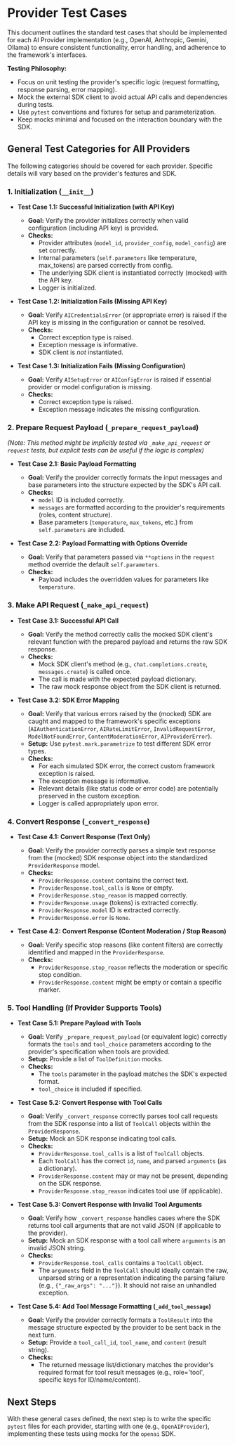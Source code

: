 # Provider Test Cases

This document outlines the standard test cases that should be implemented for each AI Provider implementation (e.g., OpenAI, Anthropic, Gemini, Ollama) to ensure consistent functionality, error handling, and adherence to the framework's interfaces.

**Testing Philosophy:**

- Focus on unit testing the provider's specific logic (request formatting, response parsing, error mapping).
- Mock the external SDK client to avoid actual API calls and dependencies during tests.
- Use `pytest` conventions and fixtures for setup and parameterization.
- Keep mocks minimal and focused on the interaction boundary with the SDK.

## General Test Categories for All Providers

The following categories should be covered for each provider. Specific details will vary based on the provider's features and SDK.

### 1. Initialization (`__init__`)

- **Test Case 1.1: Successful Initialization (with API Key)**

  - **Goal:** Verify the provider initializes correctly when valid configuration (including API key) is provided.
  - **Checks:**
    - Provider attributes (`model_id`, `provider_config`, `model_config`) are set correctly.
    - Internal parameters (`self.parameters` like temperature, max_tokens) are parsed correctly from config.
    - The underlying SDK client is instantiated correctly (mocked) with the API key.
    - Logger is initialized.

- **Test Case 1.2: Initialization Fails (Missing API Key)**

  - **Goal:** Verify `AICredentialsError` (or appropriate error) is raised if the API key is missing in the configuration or cannot be resolved.
  - **Checks:**
    - Correct exception type is raised.
    - Exception message is informative.
    - SDK client is _not_ instantiated.

- **Test Case 1.3: Initialization Fails (Missing Configuration)**
  - **Goal:** Verify `AISetupError` or `AIConfigError` is raised if essential provider or model configuration is missing.
  - **Checks:**
    - Correct exception type is raised.
    - Exception message indicates the missing configuration.

### 2. Prepare Request Payload (`_prepare_request_payload`)

_(Note: This method might be implicitly tested via `_make_api_request` or `request` tests, but explicit tests can be useful if the logic is complex)_

- **Test Case 2.1: Basic Payload Formatting**

  - **Goal:** Verify the provider correctly formats the input messages and base parameters into the structure expected by the SDK's API call.
  - **Checks:**
    - `model` ID is included correctly.
    - `messages` are formatted according to the provider's requirements (roles, content structure).
    - Base parameters (`temperature`, `max_tokens`, etc.) from `self.parameters` are included.

- **Test Case 2.2: Payload Formatting with Options Override**
  - **Goal:** Verify that parameters passed via `**options` in the `request` method override the default `self.parameters`.
  - **Checks:**
    - Payload includes the overridden values for parameters like `temperature`.

### 3. Make API Request (`_make_api_request`)

- **Test Case 3.1: Successful API Call**

  - **Goal:** Verify the method correctly calls the mocked SDK client's relevant function with the prepared payload and returns the raw SDK response.
  - **Checks:**
    - Mock SDK client's method (e.g., `chat.completions.create`, `messages.create`) is called once.
    - The call is made with the expected payload dictionary.
    - The raw mock response object from the SDK client is returned.

- **Test Case 3.2: SDK Error Mapping**
  - **Goal:** Verify that various errors raised by the (mocked) SDK are caught and mapped to the framework's specific exceptions (`AIAuthenticationError`, `AIRateLimitError`, `InvalidRequestError`, `ModelNotFoundError`, `ContentModerationError`, `AIProviderError`).
  - **Setup:** Use `pytest.mark.parametrize` to test different SDK error types.
  - **Checks:**
    - For each simulated SDK error, the correct custom framework exception is raised.
    - The exception message is informative.
    - Relevant details (like status code or error code) are potentially preserved in the custom exception.
    - Logger is called appropriately upon error.

### 4. Convert Response (`_convert_response`)

- **Test Case 4.1: Convert Response (Text Only)**

  - **Goal:** Verify the provider correctly parses a simple text response from the (mocked) SDK response object into the standardized `ProviderResponse` model.
  - **Checks:**
    - `ProviderResponse.content` contains the correct text.
    - `ProviderResponse.tool_calls` is `None` or empty.
    - `ProviderResponse.stop_reason` is mapped correctly.
    - `ProviderResponse.usage` (tokens) is extracted correctly.
    - `ProviderResponse.model` ID is extracted correctly.
    - `ProviderResponse.error` is `None`.

- **Test Case 4.2: Convert Response (Content Moderation / Stop Reason)**
  - **Goal:** Verify specific stop reasons (like content filters) are correctly identified and mapped in the `ProviderResponse`.
  - **Checks:**
    - `ProviderResponse.stop_reason` reflects the moderation or specific stop condition.
    - `ProviderResponse.content` might be empty or contain a specific marker.

### 5. Tool Handling (If Provider Supports Tools)

- **Test Case 5.1: Prepare Payload with Tools**

  - **Goal:** Verify `_prepare_request_payload` (or equivalent logic) correctly formats the `tools` and `tool_choice` parameters according to the provider's specification when tools are provided.
  - **Setup:** Provide a list of `ToolDefinition` mocks.
  - **Checks:**
    - The `tools` parameter in the payload matches the SDK's expected format.
    - `tool_choice` is included if specified.

- **Test Case 5.2: Convert Response with Tool Calls**

  - **Goal:** Verify `_convert_response` correctly parses tool call requests from the SDK response into a list of `ToolCall` objects within the `ProviderResponse`.
  - **Setup:** Mock an SDK response indicating tool calls.
  - **Checks:**
    - `ProviderResponse.tool_calls` is a list of `ToolCall` objects.
    - Each `ToolCall` has the correct `id`, `name`, and parsed `arguments` (as a dictionary).
    - `ProviderResponse.content` may or may not be present, depending on the SDK response.
    - `ProviderResponse.stop_reason` indicates tool use (if applicable).

- **Test Case 5.3: Convert Response with Invalid Tool Arguments**

  - **Goal:** Verify how `_convert_response` handles cases where the SDK returns tool call arguments that are not valid JSON (if applicable to the provider).
  - **Setup:** Mock an SDK response with a tool call where `arguments` is an invalid JSON string.
  - **Checks:**
    - `ProviderResponse.tool_calls` contains a `ToolCall` object.
    - The `arguments` field in the `ToolCall` should ideally contain the raw, unparsed string or a representation indicating the parsing failure (e.g., `{"_raw_args": "..."}`). It should not raise an unhandled exception.

- **Test Case 5.4: Add Tool Message Formatting (`_add_tool_message`)**
  - **Goal:** Verify the provider correctly formats a `ToolResult` into the message structure expected by the provider to be sent back in the next turn.
  - **Setup:** Provide a `tool_call_id`, `tool_name`, and `content` (result string).
  - **Checks:**
    - The returned message list/dictionary matches the provider's required format for tool result messages (e.g., role='tool', specific keys for ID/name/content).

## Next Steps

With these general cases defined, the next step is to write the specific `pytest` files for each provider, starting with one (e.g., `OpenAIProvider`), implementing these tests using mocks for the `openai` SDK.
